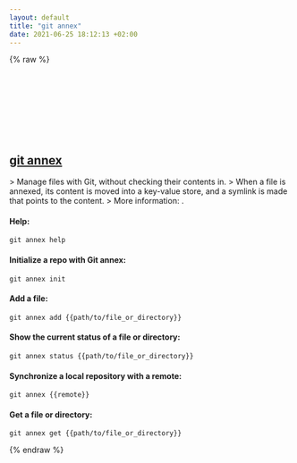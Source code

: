 ```yaml
---
layout: default
title: "git annex"
date: 2021-06-25 18:12:13 +02:00
---
```

{% raw %}
<h2 id="git-annex">
  <a href="/en/common/git-annex.html">git annex</a> <a href="#git-annex"><svg class="icon">
    <use href="/assets/images/unicode_sprite.svg#link" />
  </svg></a>
</h2>
> Manage files with Git, without checking their contents in.
> When a file is annexed, its content is moved into a key-value store, and a symlink is made that points to the content.
> More information: <https://git-annex.branchable.com>.

#### Help:
```shell
git annex help
```
#### Initialize a repo with Git annex:
```shell
git annex init
```
#### Add a file:
```shell
git annex add {{path/to/file_or_directory}}
```
#### Show the current status of a file or directory:
```shell
git annex status {{path/to/file_or_directory}}
```
#### Synchronize a local repository with a remote:
```shell
git annex {{remote}}
```
#### Get a file or directory:
```shell
git annex get {{path/to/file_or_directory}}
```
{% endraw %}